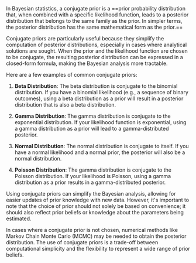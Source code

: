 In Bayesian statistics, a conjugate prior is a ==prior probability distribution that, when combined with a specific likelihood function, leads to a posterior distribution that belongs to the same family as the prior. In simpler terms, the posterior distribution has the same mathematical form as the prior.==

Conjugate priors are particularly useful because they simplify the computation of posterior distributions, especially in cases where analytical solutions are sought. When the prior and the likelihood function are chosen to be conjugate, the resulting posterior distribution can be expressed in a closed-form formula, making the Bayesian analysis more tractable.

Here are a few examples of common conjugate priors:

1. **Beta Distribution**: The beta distribution is conjugate to the binomial distribution. If you have a binomial likelihood (e.g., a sequence of binary outcomes), using a beta distribution as a prior will result in a posterior distribution that is also a beta distribution.

2. **Gamma Distribution**: The gamma distribution is conjugate to the exponential distribution. If your likelihood function is exponential, using a gamma distribution as a prior will lead to a gamma-distributed posterior.

3. **Normal Distribution**: The normal distribution is conjugate to itself. If you have a normal likelihood and a normal prior, the posterior will also be a normal distribution.

4. **Poisson Distribution**: The gamma distribution is conjugate to the Poisson distribution. If your likelihood is Poisson, using a gamma distribution as a prior results in a gamma-distributed posterior.

Using conjugate priors can simplify the Bayesian analysis, allowing for easier updates of prior knowledge with new data. However, it's important to note that the choice of prior should not solely be based on convenience; it should also reflect prior beliefs or knowledge about the parameters being estimated.

In cases where a conjugate prior is not chosen, numerical methods like Markov Chain Monte Carlo (MCMC) may be needed to obtain the posterior distribution. The use of conjugate priors is a trade-off between computational simplicity and the flexibility to represent a wide range of prior beliefs.